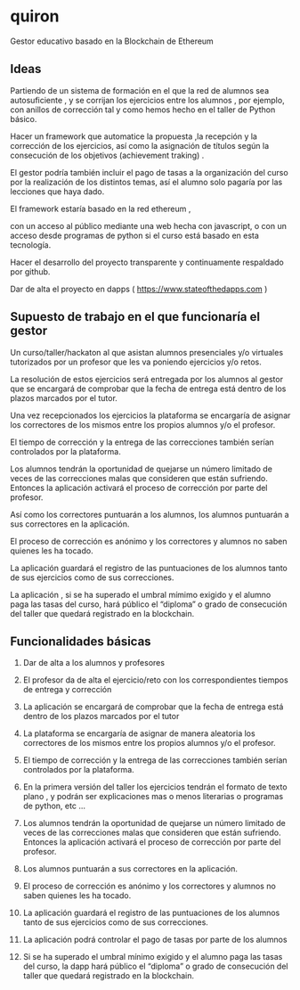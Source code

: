 # quiron
Gestor educativo basado en la Blockchain de Ethereum

## Ideas

Partiendo de un sistema de formación en el que la red de alumnos sea autosuficiente , y se corrijan los ejercicios entre los alumnos , por ejemplo, con anillos de corrección tal y como hemos hecho en el taller de Python básico.

Hacer un framework que automatice la propuesta ,la recepción y la corrección de los ejercicios, así como la asignación de títulos según la consecución de los objetivos (achievement traking) .

El gestor podría también incluir el pago de tasas a la organización del curso por la realización de los distintos temas, así el alumno solo pagaría por las lecciones que haya dado.

El framework estaría basado en la red ethereum , 

con un acceso al público mediante una web hecha con javascript, o con un acceso desde programas de python si el curso está basado en esta tecnología.

Hacer el desarrollo del proyecto transparente y continuamente respaldado por github.

Dar de alta el proyecto en dapps ( https://www.stateofthedapps.com )



## Supuesto de trabajo en el que funcionaría el gestor

Un curso/taller/hackaton al que asistan alumnos presenciales y/o virtuales tutorizados por un profesor que les va poniendo ejercicios y/o retos.

La resolución de estos ejercicios será entregada por los alumnos al gestor que se encargará de comprobar que la fecha de entrega está dentro de los plazos marcados por el tutor.

Una vez recepcionados los ejercicios la plataforma se encargaría de asignar los correctores de los mismos entre los propios alumnos y/o el profesor.

El tiempo de corrección y la entrega de las correcciones también serían controlados por la plataforma.

Los alumnos tendrán la oportunidad de quejarse un número limitado de veces de las correcciones malas que consideren que están sufriendo. Entonces la aplicación activará el proceso de corrección por parte del profesor.

Así como los correctores puntuarán a los alumnos, los alumnos puntuarán a sus correctores en la aplicación.

El proceso de corrección es anónimo y los correctores y alumnos no saben quienes les ha tocado.

La aplicación guardará el registro de las puntuaciones de los alumnos tanto de sus ejercicios como de sus correcciones.

La aplicación , si se ha superado el umbral mímimo exigido y el alumno paga las tasas del curso, hará público el “diploma” o grado de consecución del taller que quedará registrado en la blockchain.  




## Funcionalidades básicas

1. Dar de alta a los alumnos y profesores

2. El profesor da de alta el ejercicio/reto con los correspondientes tiempos de entrega y corrección 

3. La aplicación  se encargará de comprobar que la fecha de entrega está dentro de los plazos marcados por el tutor

4. La plataforma se encargaría de asignar de manera aleatoria los correctores de los mismos entre los propios alumnos y/o el profesor.

5. El tiempo de corrección y la entrega de las correcciones también serían controlados por la plataforma.

6. En la primera versión del taller los ejercicios tendrán el formato de texto plano , y podrán ser explicaciones mas o menos literarias o programas de python, etc ...

7. Los alumnos tendrán la oportunidad de quejarse un número limitado de veces de las correcciones malas que consideren que están sufriendo. Entonces la aplicación activará el proceso de corrección por parte del profesor.

8. Los alumnos puntuarán a sus correctores en la aplicación.

9. El proceso de corrección es anónimo y los correctores y alumnos no saben quienes les ha tocado.

10. La aplicación guardará el registro de las puntuaciones de los alumnos tanto de sus ejercicios como de sus correcciones.

11. La aplicación podrá controlar el pago de tasas por parte de los alumnos

12. Si se ha superado el umbral mínimo exigido y el alumno paga las tasas del curso, la dapp hará público el “diploma” o grado de consecución del taller que quedará registrado en la blockchain.
